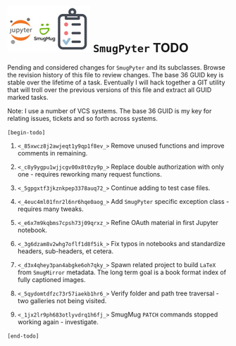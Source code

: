 ![](todo.png) `SmugPyter` TODO
==============================

Pending and considered changes for `SmugPyter` and its subclasses. 
Browse the revision history of this file to review changes. The
base 36 GUID key is stable over the lifetime of a task. Eventually
I will hack together a GIT utility that will troll over the previous
versions of this file and extract all GUID marked tasks. 

Note: I use a number of VCS systems. The base 36 GUID is my key
for relating issues, tickets and so forth across systems.

`[begin-todo]`

1. `<_85xwcz8j2awjeqt1y9qp1f8ev_>` Remove unused functions and improve comments in remaining.

2. `<_c8y9ygpu1wjjcgv00x8t0zy9p_>` Replace double authorization with only one - requires reworking many request functions.

3. `<_5gpgxtf3jkznkpep3378auq72_>` Continue adding to test case files.

4. `<_4euc4ml01fnr2l6nr6hqe0aog_>` Add `SmugPyter` specific exception class - requires many tweaks.

5. `<_e6x7m9kqbms7cpsh73j09qrxz_>` Refine OAuth material in first Jupyter notebook.

6. `<_3g6dzam8v2whg7oflf1d8f5ik_>` Fix typos in notebooks and standardize headers, sub-headers, et cetera.

7. `<_d3x4qhey3pan4abgke6oh7qky_>` Spawn related project to build `LaTeX` from `SmugMirror` metadata.
    The long term goal is a book format index of fully captioned images.

8. `<_5qydomtdfzc73r57iaekb1hr6_>` Verify folder and path tree traversal - two galleries not being visited.

9. `<_1jx2lr9ph683otlyvdrq1h6fj_>` SmugMug `PATCH` commands stopped working again - investigate.

`[end-todo]`